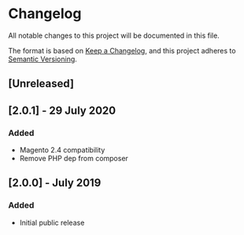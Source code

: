 # Changelog
All notable changes to this project will be documented in this file.

The format is based on [Keep a Changelog](https://keepachangelog.com/en/1.0.0/),
and this project adheres to [Semantic Versioning](https://semver.org/spec/v2.0.0.html).

## [Unreleased]

## [2.0.1] - 29 July 2020
### Added
- Magento 2.4 compatibility
- Remove PHP dep from composer

## [2.0.0] - July 2019
### Added
- Initial public release

